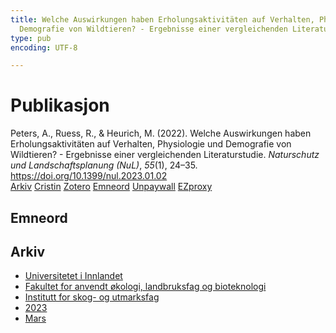 ```yaml
---
title: Welche Auswirkungen haben Erholungsaktivitäten auf Verhalten, Physiologie und
  Demografie von Wildtieren? - Ergebnisse einer vergleichenden Literaturstudie
type: pub
encoding: UTF-8

---
```

<h1>Publikasjon</h1>
<article id="csl-bib-container-EWKMNLFD" class="csl-bib-container">
  <div class="csl-bib-body"> <div class="csl-entry">Peters, A., Ruess, R., &#38; Heurich, M. (2022). Welche Auswirkungen haben Erholungsaktivitäten auf Verhalten, Physiologie und Demografie von Wildtieren? - Ergebnisse einer vergleichenden Literaturstudie. <i>Naturschutz und Landschaftsplanung (NuL)</i>, <i>55</i>(1), 24–35. <a href="https://doi.org/10.1399/nul.2023.01.02">https://doi.org/10.1399/nul.2023.01.02</a></div> </div>
  <div class="csl-bib-buttons">
    <a href="#taxonomy-article-EWKMNLFD" alt="archive" class="csl-bib-button">Arkiv</a>
    <a href="https://app.cristin.no/results/show.jsf?id=2137274" alt="Cristin" class="csl-bib-button">Cristin</a>
    <a href="http://zotero.org/groups/5881554/items/EWKMNLFD" alt="Zotero" class="csl-bib-button">Zotero</a>
    <a href="#keywords-article-EWKMNLFD" alt="keywords" class="csl-bib-button">Emneord</a>
    <a href="https://doi.org/10.1399/nul.2023.01.02" alt="Unpaywall" class="csl-bib-button">Unpaywall</a>
    <a href="https://doi.org/10.1399/nul.2023.01.02" alt="EZproxy" class="csl-bib-button">EZproxy</a>
  </div>
  <div id="csl-bib-meta-container-EWKMNLFD"></div>
</article>
<div id="csl-bib-meta-EWKMNLFD" class="csl-bib-meta">
  <article id="keywords-article-EWKMNLFD" class="keywords-article">
    <h1>Emneord</h1>
    
  </article>
  <article id="taxonomy-article-EWKMNLFD" class="taxonomy-article">
    <h1>Arkiv</h1>
    <ul>
      <li>
        <a href="/nn/archive/?key=3DCRN523">Universitetet i Innlandet</a>
      </li>
      <li>
        <a href="/nn/archive/?key=T77LXH6D">Fakultet for anvendt økologi, landbruksfag og bioteknologi</a>
      </li>
      <li>
        <a href="/nn/archive/?key=7TRARPE3">Institutt for skog- og utmarksfag</a>
      </li>
      <li>
        <a href="/nn/archive/?key=WXLLSUEU">2023</a>
      </li>
      <li>
        <a href="/nn/archive/?key=HU97CPNH">Mars</a>
      </li>
    </ul>
  </article>
</div>
